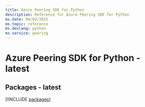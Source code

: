 ```yaml
---
title: Azure Peering SDK for Python
description: Reference for Azure Peering SDK for Python
ms.date: 09/03/2025
ms.topic: reference
ms.devlang: python
ms.service: peering
---
```

# Azure Peering SDK for Python - latest
## Packages - latest
[!INCLUDE [packages](peering-index.md)]